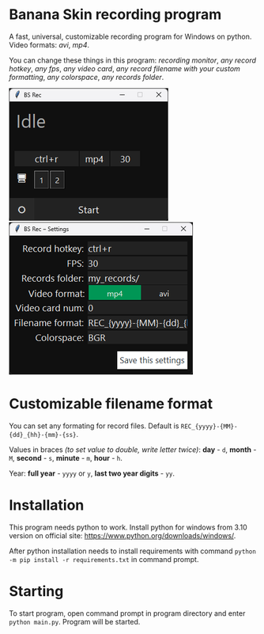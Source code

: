 # Banana Skin recording program
A fast, universal, customizable recording program for Windows on python.
Video formats: *avi*, *mp4*.

You can change these things in this program: *recording monitor*, *any record hotkey*, *any fps*, *any video card*, *any record filename with your custom formatting*, *any colorspace*, *any records folder*.

![Main window screenshot](/screenshot1.png)
![Settings window screenshot](/screenshot2.png)

# Customizable filename format
You can set any formating for record files. Default is ``REC_{yyyy}-{MM}-{dd}_{hh}-{mm}-{ss}``.

Values in braces *(to set value to double, write letter twice)*: **day** - ``d``, **month** - ``M``, **second** - ``s``, **minute** - ``m``, **hour** - ``h``.

Year: **full year** - ``yyyy`` or ``y``, **last two year digits** - ``yy``.

# Installation
This program needs python to work. Install python for windows from 3.10 version on official site: https://www.python.org/downloads/windows/.

After python installation needs to install requirements with command ``python -m pip install -r requirements.txt`` in command prompt.

# Starting
To start program, open command prompt in program directory and enter ``python main.py``. Program will be started.
